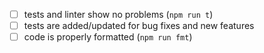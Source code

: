 <!--
Thank you for your pull request.
Check following steps to help us land your changes:
Change [ ] to [x] for completed items.
-->

- [ ] tests and linter show no problems (`npm run t`)
- [ ] tests are added/updated for bug fixes and new features
- [ ] code is properly formatted (`npm run fmt`)
